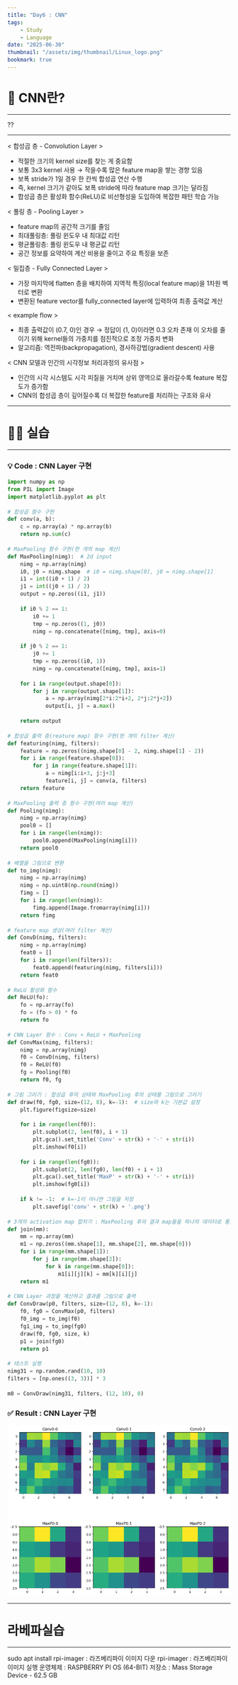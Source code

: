 ```yaml
---
title: "Day6 : CNN"
tags:
    - Study
    - Language
date: "2025-06-30"
thumbnail: "/assets/img/thumbnail/Linux_logo.png"
bookmark: true
---
```


# 📌 CNN란?
---
??

---

< 합성곱 층 - Convolution Layer >
- 적절한 크기의 kernel size를 찾는 게 중요함
- 보통 3x3 kernel 사용 → 작을수록 많은 feature map을 쌓는 경향 있음
- 보폭 stride가 1일 경우 한 칸씩 합성곱 연산 수행
- 즉, kernel 크기가 같아도 보폭 stride에 따라 feature map 크기는 달라짐
- 합성곱 층은 활성화 함수(ReLU)로 비선형성을 도입하여 복잡한 패턴 학습 가능

< 풀링 층 - Pooling Layer >
- feature map의 공간적 크기를 줄임
- 최대풀링층: 풀링 윈도우 내 최대값 리턴
- 평균풀링층: 풀링 윈도우 내 평균값 리턴
- 공간 정보를 요약하여 계산 비용을 줄이고 주요 특징을 보존

< 밀집층 - Fully Connected Layer >
- 가장 마지막에 flatten 층을 배치하여 지역적 특징(local feature map)을 1차원 벡터로 변환
- 변환된 feature vector를 fully_connected layer에 입력하여 최종 출력값 계산

< example flow >
- 최종 출력값이 (0.7, 0)인 경우 → 정답이 (1, 0)이라면 0.3 오차 존재 이 오차를 줄이기 위해 kernel들의 가중치를 점진적으로 조정 가중치 변화 
- 알고리즘: 역전파(backpropagation), 경사하강법(gradient descent) 사용

< CNN 모델과 인간의 시각정보 처리과정의 유사점 >
- 인간의 시각 시스템도 시각 피질을 거치며 상위 영역으로 올라갈수록 feature 복잡도가 증가함
- CNN의 합성곱 층이 깊어질수록 더 복잡한 feature를 처리하는 구조와 유사




---

# 👨‍💻 실습
---

### 💡 Code : CNN Layer 구현

```py
import numpy as np
from PIL import Image
import matplotlib.pyplot as plt

# 합성곱 함수 구현
def conv(a, b): 
    c = np.array(a) * np.array(b)
    return np.sum(c)

# MaxPooling 함수 구현(한 개의 map 계산)
def MaxPooling(nimg):  # 2d input
    nimg = np.array(nimg)
    i0, j0 = nimg.shape  # i0 = nimg.shape[0], j0 = nimg.shape[1]
    i1 = int((i0 + 1) / 2)
    j1 = int((j0 + 1) / 2)
    output = np.zeros((i1, j1))

    if i0 % 2 == 1:
        i0 += 1
        tmp = np.zeros((1, j0))
        nimg = np.concatenate([nimg, tmp], axis=0)

    if j0 % 2 == 1:
        j0 += 1
        tmp = np.zeros((i0, 1))
        nimg = np.concatenate([nimg, tmp], axis=1)

    for i in range(output.shape[0]):
        for j in range(output.shape[1]):
            a = np.array(nimg[2*i:2*i+2, 2*j:2*j+2])
            output[i, j] = a.max()
    
    return output

# 합성곱 출력 층(reature map) 함수 구현(한 개의 filter 계산)
def featuring(nimg, filters):
    feature = np.zeros((nimg.shape[0] - 2, nimg.shape[1] - 2))
    for i in range(feature.shape[0]):
        for j in range(feature.shape[1]):
            a = nimg[i:i+3, j:j+3]
            feature[i, j] = conv(a, filters)
    return feature

# MaxPooling 출력 층 함수 구현(여러 map 계산)
def Pooling(nimg):
    nimg = np.array(nimg)
    pool0 = []
    for i in range(len(nimg)):
        pool0.append(MaxPooling(nimg[i]))
    return pool0

# 배열을 그림으로 변환
def to_img(nimg):
    nimg = np.array(nimg)
    nimg = np.uint8(np.round(nimg))
    fimg = []
    for i in range(len(nimg)):
        fimg.append(Image.fromarray(nimg[i]))
    return fimg

# feature map 생성(여러 filter 계산)
def ConvD(nimg, filters):
    nimg = np.array(nimg)
    feat0 = []
    for i in range(len(filters)):
        feat0.append(featuring(nimg, filters[i]))
    return feat0

# ReLU 활성화 함수
def ReLU(fo):
    fo = np.array(fo)
    fo = (fo > 0) * fo
    return fo

# CNN Layer 함수 : Conv + ReLU + MaxPooling
def ConvMax(nimg, filters):
    nimg = np.array(nimg)
    f0 = ConvD(nimg, filters)
    f0 = ReLU(f0)
    fg = Pooling(f0)
    return f0, fg

# 그림 그리기 : 합성곱 후의 상태와 MaxPooling 후의 상태를 그림으로 그리기
def draw(f0, fg0, size=(12, 8), k=-1):  # size와 k는 기본값 설정
    plt.figure(figsize=size)

    for i in range(len(f0)):
        plt.subplot(2, len(f0), i + 1)
        plt.gca().set_title('Conv' + str(k) + '-' + str(i))
        plt.imshow(f0[i])

    for i in range(len(fg0)):
        plt.subplot(2, len(fg0), len(f0) + i + 1)
        plt.gca().set_title('MaxP' + str(k) + '-' + str(i))
        plt.imshow(fg0[i])

    if k != -1:  # k=-1이 아니면 그림을 저장
        plt.savefig('conv' + str(k) + '.png')

# 3개의 activation map 합치기 : MaxPooling 후의 결과 map들을 하나의 데이터로 통합
def join(mm):
    mm = np.array(mm)
    m1 = np.zeros((mm.shape[1], mm.shape[2], mm.shape[0]))
    for i in range(mm.shape[1]):
        for j in range(mm.shape[2]):
            for k in range(mm.shape[0]):
                m1[i][j][k] = mm[k][i][j]
    return m1

# CNN Layer 과정을 계산하고 결과를 그림으로 출력
def ConvDraw(p0, filters, size=(12, 8), k=-1):
    f0, fg0 = ConvMax(p0, filters)
    f0_img = to_img(f0)
    fg1_img = to_img(fg0)
    draw(f0, fg0, size, k)
    p1 = join(fg0)
    return p1

# 테스트 실행
nimg31 = np.random.rand(10, 10)
filters = [np.ones((3, 3))] * 3

m0 = ConvDraw(nimg31, filters, (12, 10), 0)
```

### ✅ Result : CNN Layer 구현

![alt text](../../../assets/img/Linux/CNN_Layer.png)

---



# 라베파실습
---
sudo apt install rpi-imager : 라즈베리파이 이미지 다운
rpi-imager : 라즈베리파이 이미지 실행
운영체제 : RASPBERRY PI OS (64-BIT)
저장소 : Mass Storage Device - 62.5 GB